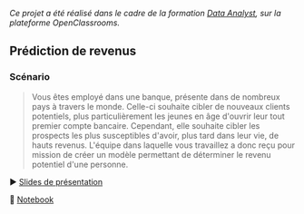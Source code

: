 *Ce projet a été réalisé dans le cadre de la formation [Data Analyst](https://openclassrooms.com/fr/paths/65-data-analyst), sur la plateforme OpenClassrooms.*

## Prédiction de revenus

### Scénario

> Vous êtes employé dans une banque, présente dans de nombreux pays à travers le monde. Celle-ci souhaite cibler de nouveaux clients potentiels, plus particulièrement les jeunes en âge d'ouvrir leur tout premier compte bancaire. Cependant, elle souhaite cibler les prospects les plus susceptibles d'avoir, plus tard dans leur vie, de hauts revenus. L'équipe dans laquelle vous travaillez a donc reçu pour mission de créer un modèle permettant de déterminer le revenu potentiel d'une personne.

:arrow_forward: [Slides de présentation](présentation.pdf)

:notebook: [Notebook](notebook.ipynb)
